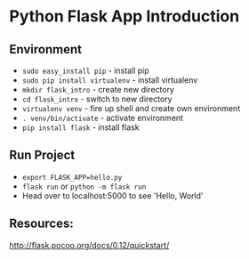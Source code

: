 # Python Flask App Introduction

## Environment
* `sudo easy_install pip` - install pip   
* `sudo pip install virtualenv` - install virtualenv   
* `mkdir flask_intro` - create new directory   
* `cd flask_intro` - switch to new directory
* `virtualenv venv` - fire up shell and create own environment
* `. venv/bin/activate` - activate environment
* `pip install flask` - install flask

## Run Project
* `export FLASK_APP=hello.py`
* `flask run` or `python -m flask run`
* Head over to localhost:5000 to see 'Hello, World'


## Resources:
http://flask.pocoo.org/docs/0.12/quickstart/
